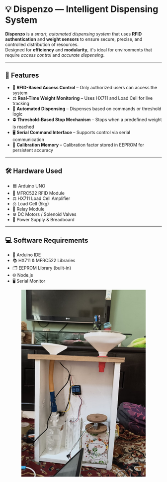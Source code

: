 <h1>💡 Dispenzo — Intelligent Dispensing System</h1>

<p>
  <strong>Dispenzo</strong> is a <em>smart, automated dispensing system</em> that uses <strong>RFID authentication</strong> and <strong>weight sensors</strong> to ensure secure, precise, and controlled distribution of resources.<br>
  Designed for <strong>efficiency</strong> and <strong>modularity</strong>, it's ideal for environments that require <em>access control</em> and <em>accurate dispensing</em>.
</p>

<hr>

<h2>🚀 Features</h2>
<ul>
  <li>🔐 <strong>RFID-Based Access Control</strong> – Only authorized users can access the system</li>
  <li>⚖️ <strong>Real-Time Weight Monitoring</strong> – Uses HX711 and Load Cell for live tracking</li>
  <li>🤖 <strong>Automated Dispensing</strong> – Dispenses based on commands or threshold logic</li>
  <li>⛔ <strong>Threshold-Based Stop Mechanism</strong> – Stops when a predefined weight is reached</li>
  <li>🖥️ <strong>Serial Command Interface</strong> – Supports control via serial communication</li>
  <li>🧠 <strong>Calibration Memory</strong> – Calibration factor stored in EEPROM for persistent accuracy</li>
</ul>

<hr>

<h2>🛠️ Hardware Used</h2>
<ul>
  <li>🟦 Arduino UNO</li>
  <li>📶 MFRC522 RFID Module</li>
  <li>⚖️ HX711 Load Cell Amplifier</li>
  <li>⚖️ Load Cell (5kg)</li>
  <li>🔁 Relay Module</li>
  <li>⚙️ DC Motors / Solenoid Valves</li>
  <li>🔌 Power Supply & Breadboard</li>
</ul>

<hr>

<h2>💻 Software Requirements</h2>
<ul>
  <li>🧩 Arduino IDE</li>
  <li>📚 HX711 & MFRC522 Libraries</li>
  <li>🗂️ EEPROM Library (built-in)</li>
  <li>🌐 Node.js</li>
  <li>🖥️ Serial Monitor</li>
</ul>

  
<p align="center">
  <img src="./images/1.jpeg" alt="Preview" width="400" height="600"/>
</p>





